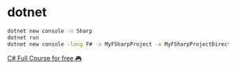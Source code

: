 # dotnet

```sh
dotnet new console -n Sharp
dotnet run
dotnet new console -lang F# -n MyFSharpProject -o MyFSharpProjectDirectory
```

[C# Full Course for free 🎮](https://www.youtube.com/watch?v=wxznTygnRfQ)
